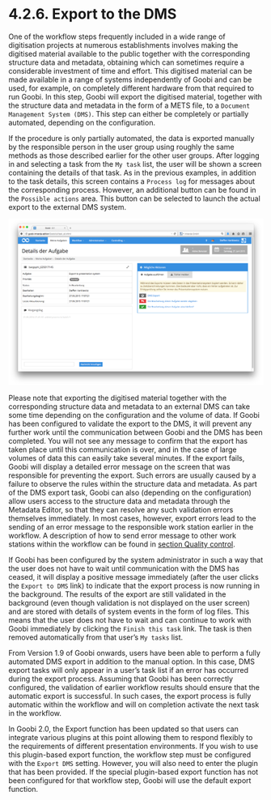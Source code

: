 # 4.2.6. Export to the DMS

One of the workflow steps frequently included in a wide range of digitisation projects at numerous establishments involves making the digitised material available to the public together with the corresponding structure data and metadata, obtaining which can sometimes require a considerable investment of time and effort. This digitised material can be made available in a range of systems independently of Goobi and can be used, for example, on completely different hardware from that required to run Goobi. In this step, Goobi will export the digitised material, together with the structure data and metadata in the form of a METS file, to a `Document Management System (DMS)`. This step can either be completely or partially automated, depending on the configuration.

If the procedure is only partially automated, the data is exported manually by the responsible person in the user group using roughly the same methods as those described earlier for the other user groups. After logging in and selecting a task from the `My task` list, the user will be shown a screen containing the details of that task. As in the previous examples, in addition to the task details, this screen contains a `Process log` for messages about the corresponding process. However, an additional button can be found in the `Possible actions` area. This button can be selected to launch the actual export to the external DMS system.

![Details of a task involving export to the DMS](../../.gitbook/assets/034d.png)

Please note that exporting the digitised material together with the corresponding structure data and metadata to an external DMS can take some time depending on the configuration and the volume of data. If Goobi has been configured to validate the export to the DMS, it will prevent any further work until the communication between Goobi and the DMS has been completed. You will not see any message to confirm that the export has taken place until this communication is over, and in the case of large volumes of data this can easily take several minutes. If the export fails, Goobi will display a detailed error message on the screen that was responsible for preventing the export. Such errors are usually caused by a failure to observe the rules within the structure data and metadata. As part of the DMS export task, Goobi can also \(depending on the configuration\) allow users access to the structure data and metadata through the Metadata Editor, so that they can resolve any such validation errors themselves immediately. In most cases, however, export errors lead to the sending of an error message to the responsible work station earlier in the workflow. A description of how to send error message to other work stations within the workflow can be found in [section Quality control](4.2.2.md).

If Goobi has been configured by the system administrator in such a way that the user does not have to wait until communication with the DMS has ceased, it will display a positive message immediately \(after the user clicks the `Export to DMS` link\) to indicate that the export process is now running in the background. The results of the export are still validated in the background \(even though validation is not displayed on the user screen\) and are stored with details of system events in the form of log files. This means that the user does not have to wait and can continue to work with Goobi immediately by clicking the `Finish this task` link. The task is then removed automatically from that user’s `My tasks` list.

From Version 1.9 of Goobi onwards, users have been able to perform a fully automated DMS export in addition to the manual option. In this case, DMS export tasks will only appear in a user’s task list if an error has occurred during the export process. Assuming that Goobi has been correctly configured, the validation of earlier workflow results should ensure that the automatic export is successful. In such cases, the export process is fully automatic within the workflow and will on completion activate the next task in the workflow.

In Goobi 2.0, the Export function has been updated so that users can integrate various plugins at this point allowing them to respond flexibly to the requirements of different presentation environments. If you wish to use this plugin-based export function, the workflow step must be configured with the `Export DMS` setting. However, you will also need to enter the plugin that has been provided. If the special plugin-based export function has not been configured for that workflow step, Goobi will use the default export function.


